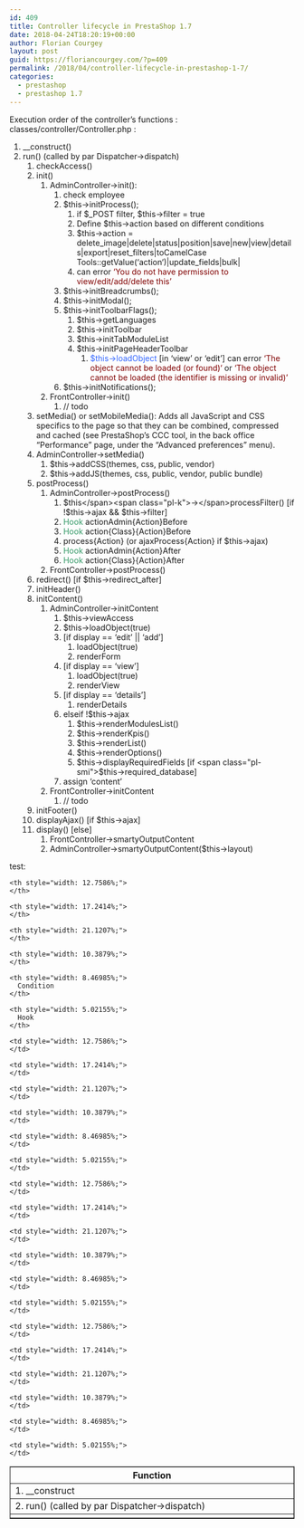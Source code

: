 ```yaml
---
id: 409
title: Controller lifecycle in PrestaShop 1.7
date: 2018-04-24T18:20:19+00:00
author: Florian Courgey
layout: post
guid: https://floriancourgey.com/?p=409
permalink: /2018/04/controller-lifecycle-in-prestashop-1-7/
categories:
  - prestashop
  - prestashop 1.7
---
```

Execution order of the controller&#8217;s functions : <span class="lang:default decode:true crayon-inline">classes/controller/Controller.php</span> :

  1. __construct()
  2. run() (called by par Dispatcher->dispatch) 
      1. checkAccess()
      2. init() 
          1. AdminController->init(): 
              1. check employee
              2. $this->initProcess(); 
                  1. <span class="pl-smi">if $_POST filter, $this</span><span class="pl-k">-></span><span class="pl-smi">filter</span> <span class="pl-k">=</span> <span class="pl-c1">true</span>
                  2. Define $this->action based on different conditions
                  3. $this->action = delete\_image|delete|status|position|save|new|view|details|export|reset\_filters|toCamelCase <span class="pl-c1">Tools</span><span class="pl-k">::</span>getValue(<span class="pl-s"><span class="pl-pds">&#8216;</span>action<span class="pl-pds">&#8216;</span></span>)|update_fields|bulk|
                  4. can error <span style="color: #800000;">&#8216;You do not have permission to view/edit/add/delete this&#8217;</span>
              3. $this->initBreadcrumbs();
              4. $this->initModal();
              5. $this->initToolbarFlags(); 
                  1. $this->getLanguages
                  2. $this->initToolbar
                  3. $<span class="pl-smi">this</span><span class="pl-k">-></span>initTabModuleList
                  4. $<span class="pl-smi">this</span><span class="pl-k">-></span>initPageHeaderToolbar 
                      1. <span style="color: #3366ff;">$this->loadObject</span> [in &#8216;view&#8217; or &#8216;edit&#8217;] can error <span style="color: #800000;"><span class="pl-pds">&#8216;</span>The object cannot be loaded (or found)</span><span class="pl-pds"><span style="color: #800000;">&#8216;</span> or <span style="color: #800000;">&#8216;The object cannot be loaded (the identifier is missing or invalid)&#8217;</span></span>
              6. $this->initNotifications();
          2. FrontController->init() 
              1. // todo
      3. setMedia() or setMobileMedia(): Adds all JavaScript and CSS specifics to the page so that they can be combined, compressed and cached (see PrestaShop&#8217;s CCC tool, in the back office &#8220;Performance&#8221; page, under the &#8220;Advanced preferences&#8221; menu).
      4.  AdminController->setMedia() 
          1. $this->addCSS(themes, css, public, vendor)
          2. $this->addJS(themes, css, public, vendor, public bundle)
      5. postProcess() 
          1. AdminController->postProcess() 
              1. <span class="pl-smi">$this</span><span class="pl-k">-></span>processFilter() [if !$this->ajax && <span class="pl-smi">$this</span><span class="pl-k">-></span><span class="pl-smi">filter</span>]
              2. <span class="pl-s"><span style="color: #339966;">Hook</span> </span>actionAdmin{Action}Before
              3. <span class="pl-s"><span style="color: #339966;">Hook</span> action{Class}{Action}</span><span class="pl-s">Before</span>
              4. process{Action} (or ajaxProcess{Action} if $this->ajax)
              5. <span class="pl-s"><span style="color: #339966;">Hook</span> </span>actionAdmin{Action}After
              6. <span class="pl-s"><span style="color: #339966;">Hook</span> action{Class}{Action}</span><span class="pl-s">After</span>
          2. FrontController->postProcess()
      6. redirect() [if $this->redirect_after]
      7. initHeader()
      8. initContent() 
          1. AdminController->initContent 
              1. $this->viewAccess
              2. $this->loadObject(true)
              3. [if display == &#8216;edit&#8217; || &#8216;add&#8217;] 
                  1. loadObject(true)
                  2. renderForm
              4. [if display == &#8216;view&#8217;] 
                  1. loadObject(true)
                  2. renderView
              5. [if display == &#8216;details&#8217;] 
                  1. renderDetails
              6. elseif !$this->ajax 
                  1. $this->renderModulesList()
                  2. $this->renderKpis()
                  3. $this->renderList()
                  4. $this->renderOptions()
                  5. $this->displayRequiredFields [if <span class="pl-smi">$this</span><span class="pl-k">-></span><span class="pl-smi">required_database</span>]
              7. assign &#8216;content&#8217;
          2. FrontController->initContent 
              1. // todo
      9. initFooter()
     10. displayAjax() [if $this->ajax]
     11. display() [else] 
          1. FrontController->smartyOutputContent
          2. AdminController->smartyOutputContent($this->layout)

test:

<table style="border-collapse: collapse; width: 100%;" border="1">
  <tr>
    <th style="width: 25%;">
      Function
    </th>
    
    <th style="width: 12.7586%;">
    </th>
    
    <th style="width: 17.2414%;">
    </th>
    
    <th style="width: 21.1207%;">
    </th>
    
    <th style="width: 10.3879%;">
    </th>
    
    <th style="width: 8.46985%;">
      Condition
    </th>
    
    <th style="width: 5.02155%;">
      Hook
    </th>
  </tr>
  
  <tr>
    <td style="width: 25%;">
      1. __construct
    </td>
    
    <td style="width: 12.7586%;">
    </td>
    
    <td style="width: 17.2414%;">
    </td>
    
    <td style="width: 21.1207%;">
    </td>
    
    <td style="width: 10.3879%;">
    </td>
    
    <td style="width: 8.46985%;">
    </td>
    
    <td style="width: 5.02155%;">
    </td>
  </tr>
  
  <tr>
    <td style="width: 25%;">
      2. run() (called by par Dispatcher->dispatch)
    </td>
    
    <td style="width: 12.7586%;">
    </td>
    
    <td style="width: 17.2414%;">
    </td>
    
    <td style="width: 21.1207%;">
    </td>
    
    <td style="width: 10.3879%;">
    </td>
    
    <td style="width: 8.46985%;">
    </td>
    
    <td style="width: 5.02155%;">
    </td>
  </tr>
  
  <tr>
    <td style="width: 25%;">
    </td>
    
    <td style="width: 12.7586%;">
    </td>
    
    <td style="width: 17.2414%;">
    </td>
    
    <td style="width: 21.1207%;">
    </td>
    
    <td style="width: 10.3879%;">
    </td>
    
    <td style="width: 8.46985%;">
    </td>
    
    <td style="width: 5.02155%;">
    </td>
  </tr>
</table>